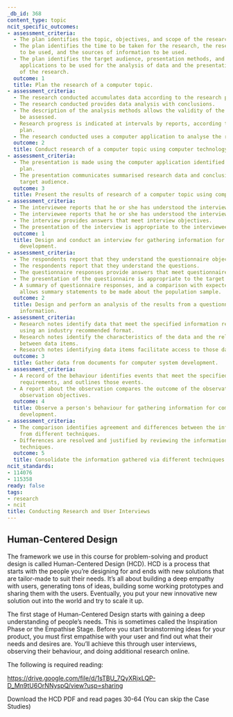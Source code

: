 ```yaml
---
_db_id: 368
content_type: topic
ncit_specific_outcomes:
- assessment_criteria:
  - The plan identifies the topic, objectives, and scope of the research.
  - The plan identifies the time to be taken for the research, the research methods
    to be used, and the sources of information to be used.
  - The plan identifies the target audience, presentation methods, and the computer
    applications to be used for the analysis of data and the presentation of the results
    of the research.
  outcome: 1
  title: Plan the research of a computer topic.
- assessment_criteria:
  - The research conducted accumulates data according to the research plan.
  - The research conducted provides data analysis with conclusions.
  - The description of the analysis methods allows the validity of the analysis to
    be assessed.
  - Research progress is indicated at intervals by reports, according to the research
    plan.
  - The research conducted uses a computer application to analyse the research data.
  outcome: 2
  title: Conduct research of a computer topic using computer technology.
- assessment_criteria:
  - The presentation is made using the computer application identified in the research
    plan.
  - The presentation communicates summarised research data and conclusions to the
    target audience.
  outcome: 3
  title: Present the results of research of a computer topic using computer technology
- assessment_criteria:
  - The interviewee reports that he or she has understood the interview objectives.
  - The interviewee reports that he or she has understood the interview questions.
  - The interview provides answers that meet interview objectives.
  - The presentation of the interview is appropriate to the interviewee.
  outcome: 1
  title: Design and conduct an interview for gathering information for computer system
    development.
- assessment_criteria:
  - The respondents report that they understand the questionnaire objectives.
  - The respondents report that they understand the questions.
  - The questionnaire responses provide answers that meet questionnaire objectives.
  - The presentation of the questionnaire is appropriate to the target population.
  - A summary of questionnaire responses, and a comparison with expected responses,
    allows summary statements to be made about the population sample.
  outcome: 2
  title: Design and perform an analysis of the results from a questionnaire for gathering
    information.
- assessment_criteria:
  - Research notes identify data that meet the specified information requirements
    using an industry recommended format.
  - Research notes identify the characteristics of the data and the relationships
    between data items.
  - Research notes identifying data items facilitate access to those data items.
  outcome: 3
  title: Gather data from documents for computer system development.
- assessment_criteria:
  - A record of the behaviour identifies events that meet the specified information
    requirements, and outlines those events.
  - A report about the observation compares the outcome of the observation with the
    observation objectives.
  outcome: 4
  title: Observe a person's behaviour for gathering information for computer system
    development.
- assessment_criteria:
  - The comparison identifies agreement and differences between the information gathered
    from different techniques.
  - Differences are resolved and justified by reviewing the information gathering
    techniques.
  outcome: 5
  title: Consolidate the information gathered via different techniques.
ncit_standards:
- 114076
- 115358
ready: false
tags:
- research
- ncit
title: Conducting Research and User Interviews
---
```


## Human-Centered Design

The framework we use in this course for problem-solving and product design is called Human-Centered Design (HCD). HCD is a process that starts with the people you’re designing for and ends with new solutions that are tailor-made to suit their needs. It’s all about building a deep empathy with users, generating tons of ideas, building some working prototypes and sharing them with the users. Eventually, you put your new innovative new solution out into the world and try to scale it up.

The first stage of Human-Centered Design starts with gaining a deep understanding of people’s needs. This is sometimes called the Inspiration Phase or the Empathise Stage. Before you start brainstorming ideas for your product, you must first empathise with your user and find out what their needs and desires are. You’ll achieve this through user interviews, observing their behaviour, and doing additional research online.

The following is required reading:

https://drive.google.com/file/d/1sTBU_7QyXRjxLQP-D_Mn9tU6OrNNyspQ/view?usp=sharing

Download the HCD PDF and read pages 30-64 (You can skip the Case Studies)